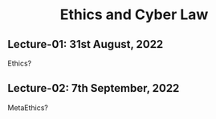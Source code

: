 <h1 align="center">Ethics and Cyber Law</h1>

## Lecture-01: 31st August, 2022

Ethics?

## Lecture-02: 7th September, 2022

MetaEthics?
